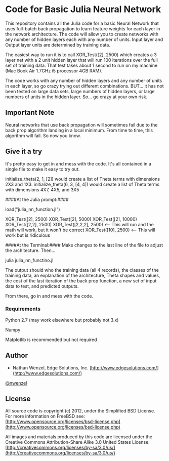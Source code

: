 # Code for Basic Julia Neural Network #

This repository contains all the Julia code for a basic Neural Network that uses full-batch back propagation to learn feature weights for each layer in the network architecture. The code will allow you to create networks with any number of hidden layers each with any number of units. Input layer and Output layer units are determined by training data.

The easiest way to run it is to call XOR_Test([2], 2500) which creates a 3 layer net with a 2 unit hidden layer that will run 100 iterations over the full set of training data. That test takes about 1 second to run on my machine (Mac Book Air 1.7GHz i5 processor 4GB RAM).

The code works with any number of hidden layers and any number of units in each layer, so go crazy trying out different combinations. BUT... it has not been tested on large data sets, large numbers of hidden layers, or large numbers of units in the hidden layer. So... go crazy at your own risk.

## Important Note ##
Neural networks that use back propagation will sometimes fail due to the back prop algorithm landing in a local minimum. From time to time, this algorithm will fail. So now you know.

## Give it a try ##
It's pretty easy to get in and mess with the code. It's all contained in a single file to make it easy to try out.

initialize_theta(2, 1, [2]) would create a list of Theta terms with dimensions 2X3 and 1X3.
initialize_theta(6, 3, [4, 4]) would create a list of Theta terms with dimensions 4X7, 4X5, and 3X5


####At the Julia prompt:####

load("julia_nn_function.jl")

XOR_Test([2], 2500)
XOR_Test([2], 5000)
XOR_Test([2], 10000)
XOR_Test([2,2], 2500)
XOR_Test([2,2,2], 2500)  <-- This will run and the math will work, but it won't be correct
XOR_Test([10], 2500)  <-- This will work but is ridiculous


####At the Terminal:####
Make changes to the last line of the file to adjust the architecture. Then...

julia julia_nn_functino.jl


The output should who the training data (all 4 records), the classes of the training data, an explanation of the architecture, Theta shapes and values, the cost of the last iteration of the back prop function, a new set of input data to test, and predicted outputs.


From there, go in and mess with the code.

### Requirements ###
Python 2.7 (may work elsewhere but probably not 3.x)

Numpy

Matplotlib is recommended but not required

## Author ##

 - Nathan Wenzel, Edge Solutions, Inc. [http://www.edgesolutions.com/](http://www.edgesolutions.com/)

[@nwenzel](http://twitter.com/nwenzel)

## License ##

All source code is copyright (c) 2012, under the Simplified BSD License.  
For more information on FreeBSD see: [http://www.opensource.org/licenses/bsd-license.php](http://www.opensource.org/licenses/bsd-license.php)

All images and materials produced by this code are licensed under the Creative Commons 
Attribution-Share Alike 3.0 United States License: [http://creativecommons.org/licenses/by-sa/3.0/us/](http://creativecommons.org/licenses/by-sa/3.0/us/)
